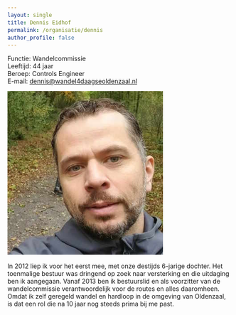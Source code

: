 ```yaml
---
layout: single
title: Dennis Eidhof
permalink: /organisatie/dennis
author_profile: false
---
```


Functie: Wandelcommissie  
Leeftijd: 44 jaar  
Beroep: Controls Engineer  
E-mail: [dennis@wandel4daagseoldenzaal.nl](mailto:dennis@wandel4daagseoldenzaal.nl)  

![Dennis](/assets/organisatie/dennis.jpg)

In 2012 liep ik voor het eerst mee, met onze destijds 6-jarige dochter. Het toenmalige bestuur was dringend op zoek naar versterking en die uitdaging ben ik aangegaan. Vanaf 2013 ben ik bestuurslid en als voorzitter van de wandelcommissie verantwoordelijk voor de routes en alles daaromheen.
Omdat ik zelf geregeld wandel en hardloop in de omgeving van Oldenzaal, is dat een rol die na 10 jaar nog steeds prima bij me past.